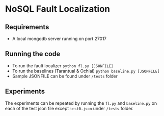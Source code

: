 # NoSQL Fault Localization

## Requirements
- A local mongodb server running on port 27017

## Running the code
- To run the fault localizer
	`python fl.py [JSONFILE]`
- To run the baselines (Tarantual & Ochiai)
	`python baseline.py [JSONFILE]`
- Sample JSONFILE can be found under `/tests` folder

## Experiments
The experiments can be repeated by running the `fl.py` and `baseline.py` on each of the test json file except `test0.json` under `/tests` folder.